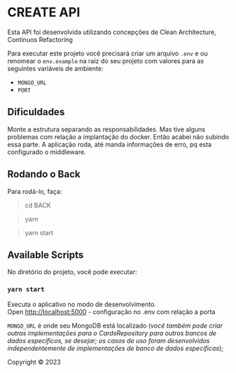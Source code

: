 # CREATE API

Esta API foi desenvolvida utilizando concepções de Clean Architecture, Continuos Refactoring


Para executar este projeto você precisará criar um arquivo `.env` e ou renomear o `env.example` na raiz do seu projeto com valores para as seguintes variáveis ​​de ambiente:

* `MONGO_URL`
* `PORT`

## Dificuldades
Monte a estrutura separando as responsabilidades. 
Mas tive alguns problemas com relação a implantação do docker.
Então acabei não subindo essa parte.
A aplicação roda, até manda informações de erro, pq esta configurado o middleware.


## Rodando o Back
Para rodá-lo, faça:

> cd BACK

> yarn

> yarn start


## Available Scripts

No diretório do projeto, você pode executar:

### `yarn start`

Executa o aplicativo no modo de desenvolvimento.\
Open [http://localhost:5000](http://localhost:5000) - configuração no .env com relação a porta

`MONGO_URL` é onde seu MongoDB está localizado (*você também pode criar outras implementações para o CardsRepository para outros bancos de dados específicos, se desejar; os casos de uso foram desenvolvidos independentemente de implementações de banco de dados específicas*); 

Copyright © 2023 